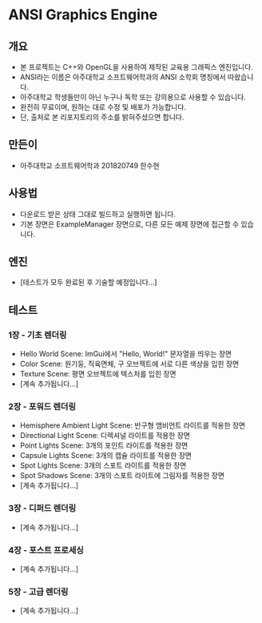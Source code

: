 # ANSI Graphics Engine

## 개요
* 본 프로젝트는 C++와 OpenGL을 사용하여 제작된 교육용 그래픽스 엔진입니다.
* ANSI라는 이름은 아주대학교 소프트웨어학과의 ANSI 소학회 명칭에서 따왔습니다.
* 아주대학교 학생들만이 아닌 누구나 독학 또는 강의용으로 사용할 수 있습니다.
* 완전히 무료이며, 원하는 대로 수정 및 배포가 가능합니다.
* 단, 출처로 본 리포지토리의 주소를 밝혀주셨으면 합니다.

## 만든이
* 아주대학교 소프트웨어학과 201820749 한수현

## 사용법
* 다운로드 받은 상태 그대로 빌드하고 실행하면 됩니다.
* 기본 장면은 ExampleManager 장면으로, 다른 모든 예제 장면에 접근할 수 있습니다.

## 엔진
* [테스트가 모두 완료된 후 기술할 예정입니다...]

## 테스트

### 1장 - 기초 렌더링
* Hello World Scene: ImGui에서 "Hello, World!" 문자열을 띄우는 장면
* Color Scene: 원기둥, 직육면체, 구 오브젝트에 서로 다른 색상을 입힌 장면
* Texture Scene: 평면 오브젝트에 텍스처를 입힌 장면
* [계속 추가됩니다...]

### 2장 - 포워드 렌더링
* Hemisphere Ambient Light Scene: 반구형 앰비언트 라이트를 적용한 장면
* Directional Light Scene: 디렉셔널 라이트를 적용한 장면
* Point Lights Scene: 3개의 포인트 라이트를 적용한 장면
* Capsule Lights Scene: 3개의 캡슐 라이트를 적용한 장면
* Spot Lights Scene: 3개의 스포트 라이트를 적용한 장면
* Spot Shadows Scene: 3개의 스포트 라이트에 그림자를 적용한 장면
* [계속 추가됩니다...]

### 3장 - 디퍼드 렌더링
* [계속 추가됩니다...]

### 4장 - 포스트 프로세싱
* [계속 추가됩니다...]

### 5장 - 고급 렌더링
* [계속 추가됩니다...]
